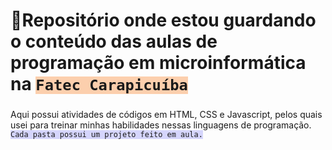 <h1>📕Repositório onde estou guardando o conteúdo das aulas de programação em microinformática na <code style="background-color:rgba(250, 129, 36, 0.37)">Fatec Carapicuíba</code></h1>

###

<p>Aqui possui atividades de códigos em HTML, CSS e Javascript, pelos quais usei para treinar minhas habilidades nessas linguagens de programação.<br/><code style="background-color:rgba(120, 120, 247, 0.3)">Cada pasta possui um projeto feito em aula.</code></p>
